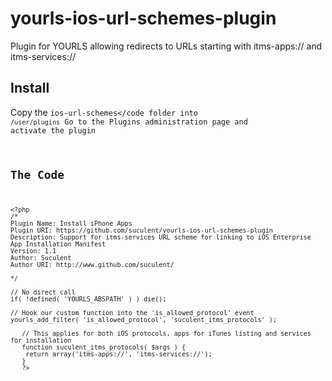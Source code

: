 yourls-ios-url-schemes-plugin
=============================

Plugin for YOURLS allowing redirects to URLs starting with itms-apps:// and itms-services://

Install
-------

Copy the <code>ios-url-schemes</code folder into <code>/user/plugins</code>
Go to the Plugins administration page and activate the plugin


The Code
-------


    <?php
    /*
    Plugin Name: Install iPhone Apps
    Plugin URI: https://github.com/suculent/yourls-ios-url-schemes-plugin
    Description: Support for itms-services URL scheme for linking to iOS Enterprise App Installation Manifest
    Version: 1.1
    Author: Suculent
    Author URI: http://www.github.com/suculent/
    */

    // No direct call
    if( !defined( 'YOURLS_ABSPATH' ) ) die();

    // Hook our custom function into the 'is_allowed_protocol' event
    yourls_add_filter( 'is_allowed_protocol', 'suculent_itms_protocols' );

       // This applies for both iOS protocols, apps for iTunes listing and services for installation
       function suculent_itms_protocols( $args ) {
       	return array('itms-apps://', 'itms-services://');
       }
       ?>
</code>
